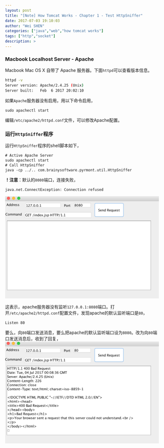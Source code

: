 ```yaml
---
layout: post
title: "[Note] How Tomcat Works - Chapter 1 - Test HttpSniffer"
date: 2017-07-03 19:10:03
author: "Wei SHEN"
categories: ["java","web","how tomcat works"]
tags: ["http","socket"]
description: >
---
```


### Macbook Localhost Server - Apache
Macbook Mac OS X 自带了 Apache 服务器。下面`httpd`可以查看版本信息。
```bash
httpd -v
Server version: Apache/2.4.25 (Unix)
Server built:   Feb  6 2017 20:02:10
```

如果`Apache`服务器没有启用，用以下命令启用，
```
sudo apachectl start
```

编辑`/etc/apache2/httpd.conf`文件，可以修改Apache配置。

### 运行`HttpSniffer`程序

运行`HttpSniffer`程序的shell脚本如下，
```
# Active Apache Server
sudo apachectl start
# Call HttpSniffer
java -cp ../.. com.brainysoftware.pyrmont.util.HttpSniffer
```

**！注意**：默认的`8080`端口，连接失败，
```
java.net.ConnectException: Connection refused
```
![8080-port-request-refused](/images/how-tomcat-works-chapter-one/8080-port-request-refused.png)

这表示，apache服务器没有监听`127.0.0.1:8080`端口。打开`/etc/apache2/httpd.conf`配置文件，发现apache的默认监听端口是`80`，
```
Listen 80
```

要么，向`80`端口发送消息，要么把apache的默认监听端口设为`8080`。改为向`80`端口发送消息后，收到了回复，
![80-port-request-accepted](/images/how-tomcat-works-chapter-one/80-port-request-accepted.png)
